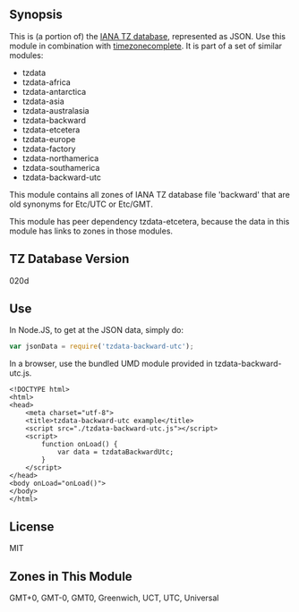 
## Synopsis

This is (a portion of) the [IANA TZ database](https://www.iana.org/time-zones), represented as JSON. Use this module in combination with [timezonecomplete](https://www.npmjs.com/package/timezonecomplete).
It is part of a set of similar modules:
* tzdata
* tzdata-africa
* tzdata-antarctica
* tzdata-asia
* tzdata-australasia
* tzdata-backward
* tzdata-etcetera
* tzdata-europe
* tzdata-factory
* tzdata-northamerica
* tzdata-southamerica
* tzdata-backward-utc

This module contains all zones of IANA TZ database file 'backward' that are old synonyms for Etc/UTC or Etc/GMT.

This module has peer dependency tzdata-etcetera, because the data in this module has links to zones in those modules.

## TZ Database Version

020d

## Use

In Node.JS, to get at the JSON data, simply do:

```javascript
var jsonData = require('tzdata-backward-utc');
```

In a browser, use the bundled UMD module provided in tzdata-backward-utc.js.

```
<!DOCTYPE html>
<html>
<head>
    <meta charset="utf-8">
    <title>tzdata-backward-utc example</title>
    <script src="./tzdata-backward-utc.js"></script>
    <script>
        function onLoad() {
            var data = tzdataBackwardUtc;
        }
    </script>
</head>
<body onLoad="onLoad()">
</body>
</html>
```

## License

MIT

## Zones in This Module

GMT+0, GMT-0, GMT0, Greenwich, UCT, UTC, Universal
